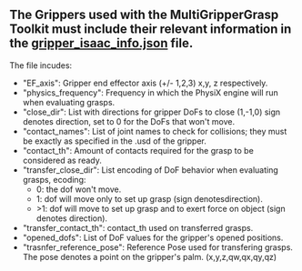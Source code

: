 ## The Grippers used with the MultiGripperGrasp Toolkit must include their relevant information in the  [gripper_isaac_info.json](gripper_isaac_info.json) file.

The file incudes:
- "EF_axis": Gripper end effector axis (+/- 1,2,3) x,y, z respectively.
- "physics_frequency": Frequency in which the PhysiX engine will run when evaluating grasps.
- "close_dir": List with directions for gripper DoFs to close (1,-1,0) sign denotes direction, set to 0 for the DoFs that won't move.
- "contact_names": List of joint names to check for collisions; they must be exactly as specified in the .usd of the gripper.
- "contact_th": Amount of contacts required for the grasp to be considered as ready.
- "transfer_close_dir": List encoding of DoF behavior when evaluating grasps, ecoding:
    - 0: the dof won't move.
    - 1: dof will move only to set up grasp (sign denotesdirection).
    - &gt;1: dof will move to set up grasp and to exert force on object (sign denotes direction).
- "transfer_contact_th": contact_th used on transferred grasps.
- "opened_dofs": List of DoF values for the gripper's opened positions.
- "trasnfer_reference_pose": Reference Pose used for transfering grasps. The pose denotes a point on the gripper's palm. (x,y,z,qw,qx,qy,qz)
